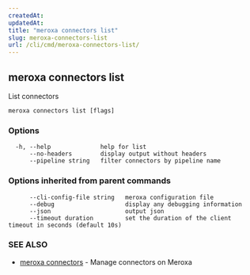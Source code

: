 ```yaml
---
createdAt: 
updatedAt: 
title: "meroxa connectors list"
slug: meroxa-connectors-list
url: /cli/cmd/meroxa-connectors-list/
---
```

## meroxa connectors list

List connectors

```
meroxa connectors list [flags]
```

### Options

```
  -h, --help              help for list
      --no-headers        display output without headers
      --pipeline string   filter connectors by pipeline name
```

### Options inherited from parent commands

```
      --cli-config-file string   meroxa configuration file
      --debug                    display any debugging information
      --json                     output json
      --timeout duration         set the duration of the client timeout in seconds (default 10s)
```

### SEE ALSO

* [meroxa connectors](/cli/cmd/meroxa-connectors/)	 - Manage connectors on Meroxa


